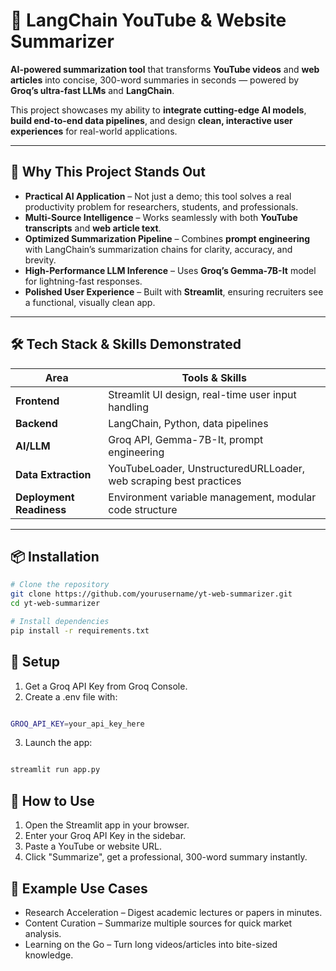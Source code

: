 # 🦜 LangChain YouTube & Website Summarizer  

**AI-powered summarization tool** that transforms **YouTube videos** and **web articles** into concise, 300-word summaries in seconds — powered by **Groq’s ultra-fast LLMs** and **LangChain**.  

This project showcases my ability to **integrate cutting-edge AI models**, **build end-to-end data pipelines**, and design **clean, interactive user experiences** for real-world applications.  

---

## 🚀 Why This Project Stands Out  

- **Practical AI Application** – Not just a demo; this tool solves a real productivity problem for researchers, students, and professionals.  
- **Multi-Source Intelligence** – Works seamlessly with both **YouTube transcripts** and **web article text**.  
- **Optimized Summarization Pipeline** – Combines **prompt engineering** with LangChain’s summarization chains for clarity, accuracy, and brevity.  
- **High-Performance LLM Inference** – Uses **Groq’s Gemma-7B-It** model for lightning-fast responses.  
- **Polished User Experience** – Built with **Streamlit**, ensuring recruiters see a functional, visually clean app.  

---

## 🛠️ Tech Stack & Skills Demonstrated  

| Area | Tools & Skills |
|------|---------------|
| **Frontend** | Streamlit UI design, real-time user input handling |
| **Backend** | LangChain, Python, data pipelines |
| **AI/LLM** | Groq API, Gemma-7B-It, prompt engineering |
| **Data Extraction** | YouTubeLoader, UnstructuredURLLoader, web scraping best practices |
| **Deployment Readiness** | Environment variable management, modular code structure |

---

## 📦 Installation  

```bash
# Clone the repository
git clone https://github.com/yourusername/yt-web-summarizer.git
cd yt-web-summarizer

# Install dependencies
pip install -r requirements.txt
```

## 🔑 Setup
1. Get a Groq API Key from Groq Console.
2. Create a .env file with:

```bash

GROQ_API_KEY=your_api_key_here

```

3. Launch the app:
```bash 

streamlit run app.py

```


## 📌 How to Use
1. Open the Streamlit app in your browser.
2. Enter your Groq API Key in the sidebar.
3. Paste a YouTube or website URL.
4. Click "Summarize", get a professional, 300-word summary instantly.

## 🎯 Example Use Cases
- Research Acceleration – Digest academic lectures or papers in minutes.
- Content Curation – Summarize multiple sources for quick market analysis.
- Learning on the Go – Turn long videos/articles into bite-sized knowledge.
